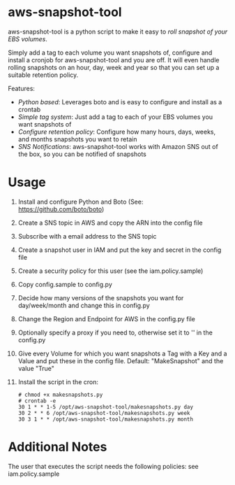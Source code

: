 aws-snapshot-tool
=================
aws-snapshot-tool is a python script to make it easy to *roll snapshot of your EBS volumes*. 

Simply add a tag to each volume you want snapshots of, configure and install a cronjob for aws-snapshot-tool and you are off. It will even handle rolling snapshots on an hour, day, week and year so that you can set up a suitable retention policy.

Features:
- *Python based*: Leverages boto and is easy to configure and install as a crontab
- *Simple tag system*: Just add a tag to each of your EBS volumes you want snapshots of
- *Configure retention policy*: Configure how many hours, days, weeks, and months snapshots you want to retain
- *SNS Notifications*: aws-snapshot-tool works with Amazon SNS out of the box, so you can be notified of snapshots

Usage
==========
1. Install and configure Python and Boto (See: https://github.com/boto/boto)
2. Create a SNS topic in AWS and copy the ARN into the config file
3. Subscribe with a email address to the SNS topic
4. Create a snapshot user in IAM and put the key and secret in the config file
5. Create a security policy for this user (see the iam.policy.sample)
6. Copy config.sample to config.py
7. Decide how many versions of the snapshots you want for day/week/month and change this in config.py
8. Change the Region and Endpoint for AWS in the config.py file
9. Optionally specify a proxy if you need to, otherwise set it to '' in the config.py
10. Give every Volume for which you want snapshots a Tag with a Key and a Value and put these in the config file. Default: "MakeSnapshot" and the value "True"
11. Install the script in the cron: 

		# chmod +x makesnapshots.py
		# crontab -e
		30 1 * * 1-5 /opt/aws-snapshot-tool/makesnapshots.py day
		30 2 * * 6 /opt/aws-snapshot-tool/makesnapshots.py week
		30 3 1 * * /opt/aws-snapshot-tool/makesnapshots.py month

Additional Notes
=========
The user that executes the script needs the following policies: see iam.policy.sample
